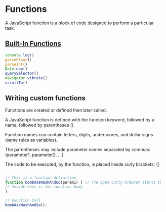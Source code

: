 # Functions
A JavaScript function is a block of code designed to perform a particular task.

## [<ins>Built-In Functions</ins>](https://www.tutorialspoint.com/javascript/javascript_builtin_functions.htm)
```JavaScript
console.log()
parseFloat()
parseInt()
Date.now()
querySelector()
navigator.vibrate()
scrollTo()
```

## Writing custom functions

Functions are created or defined then later called.

A JavaScript function is defined with the function keyword, followed by a name, followed by parentheses ().

Function names can contain letters, digits, underscores, and dollar signs (same rules as variables).

The parentheses may include parameter names separated by commas:
(parameter1, parameter2, ...)

The code to be executed, by the function, is placed inside curly brackets: {}

```JavaScript

// This is a function definition
function bombAssWashAndGo(param1) { // The open curly bracket starts the function block
// Inside here is the function body
}

// Function Call
bombAssWashAndGo();
```
